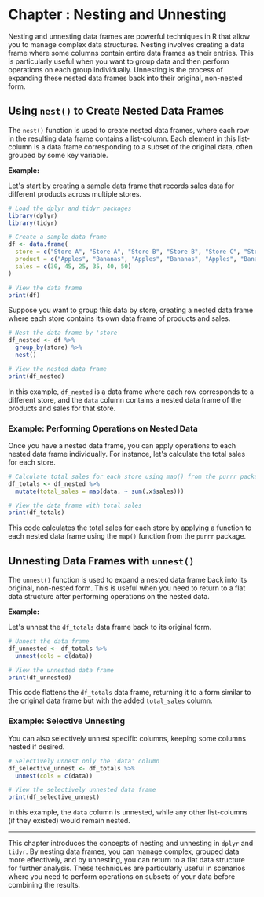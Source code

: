 # Chapter : Nesting and Unnesting

Nesting and unnesting data frames are powerful techniques in R that allow you to manage complex data structures. Nesting involves creating a data frame where some columns contain entire data frames as their entries. This is particularly useful when you want to group data and then perform operations on each group individually. Unnesting is the process of expanding these nested data frames back into their original, non-nested form.

## Using `nest()` to Create Nested Data Frames

The `nest()` function is used to create nested data frames, where each row in the resulting data frame contains a list-column. Each element in this list-column is a data frame corresponding to a subset of the original data, often grouped by some key variable.

**Example:**

Let's start by creating a sample data frame that records sales data for different products across multiple stores.

```r
# Load the dplyr and tidyr packages
library(dplyr)
library(tidyr)

# Create a sample data frame
df <- data.frame(
  store = c("Store A", "Store A", "Store B", "Store B", "Store C", "Store C"),
  product = c("Apples", "Bananas", "Apples", "Bananas", "Apples", "Bananas"),
  sales = c(30, 45, 25, 35, 40, 50)
)

# View the data frame
print(df)
```

Suppose you want to group this data by store, creating a nested data frame where each store contains its own data frame of products and sales.

```r
# Nest the data frame by 'store'
df_nested <- df %>%
  group_by(store) %>%
  nest()

# View the nested data frame
print(df_nested)
```

In this example, `df_nested` is a data frame where each row corresponds to a different store, and the `data` column contains a nested data frame of the products and sales for that store.

### Example: Performing Operations on Nested Data

Once you have a nested data frame, you can apply operations to each nested data frame individually. For instance, let's calculate the total sales for each store.

```r
# Calculate total sales for each store using map() from the purrr package
df_totals <- df_nested %>%
  mutate(total_sales = map(data, ~ sum(.x$sales)))

# View the data frame with total sales
print(df_totals)
```

This code calculates the total sales for each store by applying a function to each nested data frame using the `map()` function from the `purrr` package.

## Unnesting Data Frames with `unnest()`

The `unnest()` function is used to expand a nested data frame back into its original, non-nested form. This is useful when you need to return to a flat data structure after performing operations on the nested data.

**Example:**

Let's unnest the `df_totals` data frame back to its original form.

```r
# Unnest the data frame
df_unnested <- df_totals %>%
  unnest(cols = c(data))

# View the unnested data frame
print(df_unnested)
```

This code flattens the `df_totals` data frame, returning it to a form similar to the original data frame but with the added `total_sales` column.

### Example: Selective Unnesting

You can also selectively unnest specific columns, keeping some columns nested if desired.

```r
# Selectively unnest only the 'data' column
df_selective_unnest <- df_totals %>%
  unnest(cols = c(data))

# View the selectively unnested data frame
print(df_selective_unnest)
```

In this example, the `data` column is unnested, while any other list-columns (if they existed) would remain nested.

---

This chapter introduces the concepts of nesting and unnesting in `dplyr` and `tidyr`. By nesting data frames, you can manage complex, grouped data more effectively, and by unnesting, you can return to a flat data structure for further analysis. These techniques are particularly useful in scenarios where you need to perform operations on subsets of your data before combining the results.

